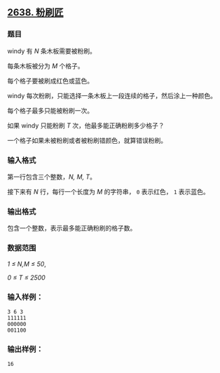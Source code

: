 ## [2638. 粉刷匠](https://www.acwing.com/problem/content/2640/)

### 题目

windy 有 *N* 条木板需要被粉刷。

每条木板被分为 *M* 个格子。

每个格子要被刷成红色或蓝色。

windy 每次粉刷，只能选择一条木板上一段连续的格子，然后涂上一种颜色。

每个格子最多只能被粉刷一次。

如果 windy 只能粉刷 *T* 次，他最多能正确粉刷多少格子？

一个格子如果未被粉刷或者被粉刷错颜色，就算错误粉刷。

### 输入格式

第一行包含三个整数，*N, M, T*。

接下来有 *N* 行，每行一个长度为 *M* 的字符串， `0` 表示红色， `1` 表示蓝色。

### 输出格式

包含一个整数，表示最多能正确粉刷的格子数。

### 数据范围

*1 ≤ N,M ≤ 50*,

*0 ≤ T ≤ 2500*

### 输入样例：

```
3 6 3
111111
000000
001100
```

### 输出样例：

```
16
```
